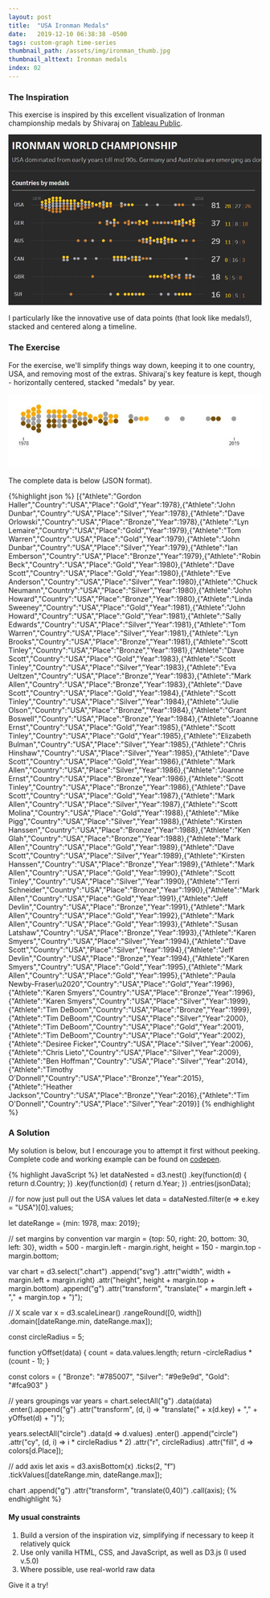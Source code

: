 ```yaml
---
layout: post
title:  "USA Ironman Medals"
date:   2019-12-10 06:38:38 -0500
tags: custom-graph time-series
thumbnail_path: /assets/img/ironman_thumb.jpg
thumbnail_alttext: Ironman medals
index: 02
---
```

### The Inspiration

This exercise is inspired by this excellent visualization of Ironman championship medals by Shivaraj on [Tableau Public](https://public.tableau.com/en-us/gallery/ironman-world-champions).

![Ironman inspiration](/assets/img/ironman_inspiration.jpg)

I particularly like the innovative use of data points (that look like medals!), stacked and centered along a timeline.

### The Exercise 

For the exercise, we'll simplify things way down, keeping it to one country, USA, and removing most of the extras. Shivaraj's key feature is kept, though - horizontally centered, stacked "medals" by year.

![Ironman solution](/assets/img/ironman_solution.jpg)

The complete data is below (JSON format).

{%highlight json %}
[{"Athlete":"Gordon Haller","Country":"USA","Place":"Gold","Year":1978},{"Athlete":"John Dunbar","Country":"USA","Place":"Silver","Year":1978},{"Athlete":"Dave Orlowski","Country":"USA","Place":"Bronze","Year":1978},{"Athlete":"Lyn Lemaire","Country":"USA","Place":"Gold","Year":1979},{"Athlete":"Tom Warren","Country":"USA","Place":"Gold","Year":1979},{"Athlete":"John Dunbar","Country":"USA","Place":"Silver","Year":1979},{"Athlete":"Ian Emberson","Country":"USA","Place":"Bronze","Year":1979},{"Athlete":"Robin Beck","Country":"USA","Place":"Gold","Year":1980},{"Athlete":"Dave Scott","Country":"USA","Place":"Gold","Year":1980},{"Athlete":"Eve Anderson","Country":"USA","Place":"Silver","Year":1980},{"Athlete":"Chuck Neumann","Country":"USA","Place":"Silver","Year":1980},{"Athlete":"John Howard","Country":"USA","Place":"Bronze","Year":1980},{"Athlete":"Linda Sweeney","Country":"USA","Place":"Gold","Year":1981},{"Athlete":"John Howard","Country":"USA","Place":"Gold","Year":1981},{"Athlete":"Sally Edwards","Country":"USA","Place":"Silver","Year":1981},{"Athlete":"Tom Warren","Country":"USA","Place":"Silver","Year":1981},{"Athlete":"Lyn Brooks","Country":"USA","Place":"Bronze","Year":1981},{"Athlete":"Scott Tinley","Country":"USA","Place":"Bronze","Year":1981},{"Athlete":"Dave Scott","Country":"USA","Place":"Gold","Year":1983},{"Athlete":"Scott Tinley","Country":"USA","Place":"Silver","Year":1983},{"Athlete":"Eva Ueltzen","Country":"USA","Place":"Bronze","Year":1983},{"Athlete":"Mark Allen","Country":"USA","Place":"Bronze","Year":1983},{"Athlete":"Dave Scott","Country":"USA","Place":"Gold","Year":1984},{"Athlete":"Scott Tinley","Country":"USA","Place":"Silver","Year":1984},{"Athlete":"Julie Olson","Country":"USA","Place":"Bronze","Year":1984},{"Athlete":"Grant Boswell","Country":"USA","Place":"Bronze","Year":1984},{"Athlete":"Joanne Ernst","Country":"USA","Place":"Gold","Year":1985},{"Athlete":"Scott Tinley","Country":"USA","Place":"Gold","Year":1985},{"Athlete":"Elizabeth Bulman","Country":"USA","Place":"Silver","Year":1985},{"Athlete":"Chris Hinshaw","Country":"USA","Place":"Silver","Year":1985},{"Athlete":"Dave Scott","Country":"USA","Place":"Gold","Year":1986},{"Athlete":"Mark Allen","Country":"USA","Place":"Silver","Year":1986},{"Athlete":"Joanne Ernst","Country":"USA","Place":"Bronze","Year":1986},{"Athlete":"Scott Tinley","Country":"USA","Place":"Bronze","Year":1986},{"Athlete":"Dave Scott","Country":"USA","Place":"Gold","Year":1987},{"Athlete":"Mark Allen","Country":"USA","Place":"Silver","Year":1987},{"Athlete":"Scott Molina","Country":"USA","Place":"Gold","Year":1988},{"Athlete":"Mike Pigg","Country":"USA","Place":"Silver","Year":1988},{"Athlete":"Kirsten Hanssen","Country":"USA","Place":"Bronze","Year":1988},{"Athlete":"Ken Glah","Country":"USA","Place":"Bronze","Year":1988},{"Athlete":"Mark Allen","Country":"USA","Place":"Gold","Year":1989},{"Athlete":"Dave Scott","Country":"USA","Place":"Silver","Year":1989},{"Athlete":"Kirsten Hanssen","Country":"USA","Place":"Bronze","Year":1989},{"Athlete":"Mark Allen","Country":"USA","Place":"Gold","Year":1990},{"Athlete":"Scott Tinley","Country":"USA","Place":"Silver","Year":1990},{"Athlete":"Terri Schneider","Country":"USA","Place":"Bronze","Year":1990},{"Athlete":"Mark Allen","Country":"USA","Place":"Gold","Year":1991},{"Athlete":"Jeff Devlin","Country":"USA","Place":"Bronze","Year":1991},{"Athlete":"Mark Allen","Country":"USA","Place":"Gold","Year":1992},{"Athlete":"Mark Allen","Country":"USA","Place":"Gold","Year":1993},{"Athlete":"Susan Latshaw","Country":"USA","Place":"Bronze","Year":1993},{"Athlete":"Karen Smyers","Country":"USA","Place":"Silver","Year":1994},{"Athlete":"Dave Scott","Country":"USA","Place":"Silver","Year":1994},{"Athlete":"Jeff Devlin","Country":"USA","Place":"Bronze","Year":1994},{"Athlete":"Karen Smyers","Country":"USA","Place":"Gold","Year":1995},{"Athlete":"Mark Allen","Country":"USA","Place":"Gold","Year":1995},{"Athlete":"Paula Newby-Fraser\\u2020","Country":"USA","Place":"Gold","Year":1996},{"Athlete":"Karen Smyers","Country":"USA","Place":"Bronze","Year":1996},{"Athlete":"Karen Smyers","Country":"USA","Place":"Silver","Year":1999},{"Athlete":"Tim DeBoom","Country":"USA","Place":"Bronze","Year":1999},{"Athlete":"Tim DeBoom","Country":"USA","Place":"Silver","Year":2000},{"Athlete":"Tim DeBoom","Country":"USA","Place":"Gold","Year":2001},{"Athlete":"Tim DeBoom","Country":"USA","Place":"Gold","Year":2002},{"Athlete":"Desiree Ficker","Country":"USA","Place":"Silver","Year":2006},{"Athlete":"Chris Lieto","Country":"USA","Place":"Silver","Year":2009},{"Athlete":"Ben Hoffman","Country":"USA","Place":"Silver","Year":2014},{"Athlete":"Timothy O'Donnell","Country":"USA","Place":"Bronze","Year":2015},{"Athlete":"Heather Jackson","Country":"USA","Place":"Bronze","Year":2016},{"Athlete":"Tim O'Donnell","Country":"USA","Place":"Silver","Year":2019}]
{% endhighlight %}

### A Solution

My solution is below, but I encourage you to attempt it first without peeking. Complete code and working example can be found on [codepen](https://codepen.io/fraziern/pen/pooLGQL).

{% highlight JavaScript %}
let dataNested = d3.nest()
  .key(function(d) { return d.Country; })
  .key(function(d) { return d.Year; })
  .entries(jsonData);

// for now just pull out the USA values
let data = dataNested.filter(e => e.key = "USA")[0].values;

let dateRange = {min: 1978, max: 2019};

// set margins by convention
var margin = {top: 50, right: 20, bottom: 30, left: 30},
    width = 500 - margin.left - margin.right,
    height = 150 - margin.top - margin.bottom;

var chart = d3.select(".chart")
  .append("svg")
    .attr("width", width + margin.left + margin.right)
    .attr("height", height + margin.top + margin.bottom)
  .append("g")
    .attr("transform", "translate(" + margin.left + "," + margin.top + ")");

// X scale
var x = d3.scaleLinear()
    .rangeRound([0, width])
    .domain([dateRange.min, dateRange.max]);

const circleRadius = 5;

function yOffset(data) {
  count = data.values.length;
  return -circleRadius * (count - 1);
}

const colors = {
  "Bronze": "#785007",
  "Silver": "#9e9e9d",
  "Gold": "#fca903"
}

// years groupings
var years = chart.selectAll("g")
    .data(data)
  .enter().append("g")
    .attr("transform", (d, i) => "translate(" + x(d.key) + "," + yOffset(d) + ")");

years.selectAll("circle")
  .data(d => d.values)
  .enter()
  .append("circle")
  .attr("cy", (d, i) => i * circleRadius * 2)
  .attr("r", circleRadius)
  .attr("fill", d => colors[d.Place]);

// add axis
let axis = d3.axisBottom(x)
  .ticks(2, "f")
  .tickValues([dateRange.min, dateRange.max]);

chart
  .append("g")
    .attr("transform", "translate(0,40)")
    .call(axis);
{% endhighlight %}

#### My usual constraints

1. Build a version of the inspiration viz, simplifying if necessary to keep it relatively quick
1. Use only vanilla HTML, CSS, and JavaScript, as well as D3.js (I used v.5.0)
1. Where possible, use real-world raw data

Give it a try!